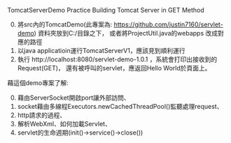 TomcatServerDemo
Practice Building Tomcat Server in GET Method

0.  將src內的TomcatDemo(此專案為: https://github.com/justin7160/servlet-demo) 資料夾放到C:/目錄之下，
    或者將ProjectUtil.java的webapps 改成對應的路徑
1.  以java applicatioin運行TomcatServerV1，應該見到順利運行
2.  執行 http://localhost:8080/servlet-demo-1.0.1 ，系統會打印出接收到的Request(GET)，
    還有被呼叫的servlet，應返回Hello World於頁面上。


藉這個demo專案了解:

  0.  藉由ServerSocket開啟port讓外部訪問、
  1.  socket藉由多線程Executors.newCachedThreadPool()監聽處理request、
  2.  http請求的過程、
  3.  解析WebXml、如何加載Servlet、
  4.  servlet的生命週期(init()->service()->close())
